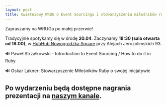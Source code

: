 ```yaml
---
layout: post
title: Kwietniowy WRUG o Event Sourcingu i stowarzyszeniu miłośników ruby
---
```


Zapraszamy na WRUGa po małej przerwie!

Tradycyjnie spotykamy się w środę **20.04**. Zaczynamy **18:30 (sala otwarta od 18:00)**, w [HubHub Nowogrodzka Square](https://www.hubhub.com/pl/warsaw-nowogrodzka-square-2/) przy Alejach Jerozolimskich 93.

🔊 Paweł Strzałkowski - Introduction to Event Sourcing / How to do it in Ruby

🔊 Oskar Lakner: Stowarzyszenie Miłośników Ruby o swojej inicjatywie


Po wydarzeniu będą dostępne nagrania prezentacji na [naszym kanale](https://www.youtube.com/channel/UCfpVS9gIDwdJETGsBZSm5Xw).
---
